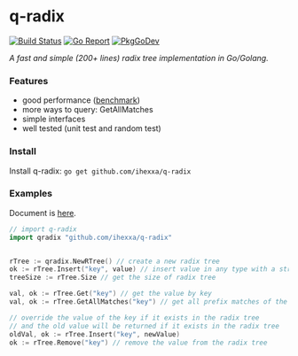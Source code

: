 # q-radix

[![Build Status](https://travis-ci.org/ihexxa/q-radix.svg?branch=master)](https://travis-ci.org/ihexxa/q-radix)
[![Go Report](https://goreportcard.com/badge/github.com/ihexxa/q-radix)](https://goreportcard.com/report/github.com/ihexxa/q-radix)
[![PkgGoDev](https://pkg.go.dev/badge/github.com/ihexxa/q-radix)](https://pkg.go.dev/github.com/ihexxa/q-radix)

_A fast and simple (200+ lines) radix tree implementation in Go/Golang._

### Features

* good performance ([benchmark](https://github.com/ihexxa/radix-bench))
* more ways to query: GetAllMatches
* simple interfaces
* well tested (unit test and random test)

### Install

Install q-radix: `go get github.com/ihexxa/q-radix`

### Examples

Document is [here](https://pkg.go.dev/github.com/ihexxa/q-radix).

```go
// import q-radix
import qradix "github.com/ihexxa/q-radix"


rTree := qradix.NewRTree() // create a new radix tree
ok := rTree.Insert("key", value) // insert value in any type with a string key
treeSize := rTree.Size // get the size of radix tree

val, ok := rTree.Get("key") // get the value by key
val, ok := rTree.GetAllMatches("key") // get all prefix matches of the key

// override the value of the key if it exists in the radix tree
// and the old value will be returned if it exists in the radix tree
oldVal, ok := rTree.Insert("key", newValue)
ok := rTree.Remove("key") // remove the value from the radix tree

```
